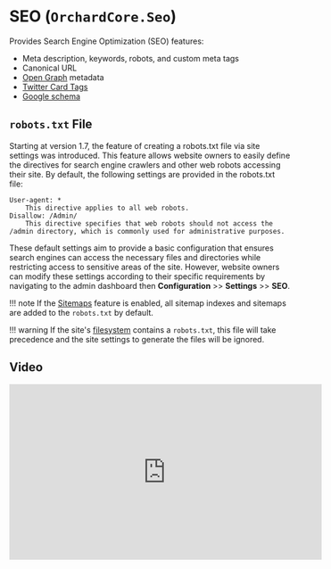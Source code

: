 # SEO (`OrchardCore.Seo`)

Provides Search Engine Optimization (SEO) features:

- Meta description, keywords, robots, and custom meta tags
- Canonical URL
- [Open Graph](https://ogp.me/) metadata
- [Twitter Card Tags](https://developer.twitter.com/en/docs/twitter-for-websites/cards/overview/markup)
- [Google schema](https://developers.google.com/search/docs/advanced/structured-data/intro-structured-data)

## `robots.txt` File
Starting at version 1.7, the feature of creating a robots.txt file via site settings was introduced. This feature allows website owners to easily define the directives for search engine crawlers and other web robots accessing their site. By default, the following settings are provided in the robots.txt file:

    User-agent: *
        This directive applies to all web robots.
    Disallow: /Admin/
        This directive specifies that web robots should not access the /admin directory, which is commonly used for administrative purposes.

These default settings aim to provide a basic configuration that ensures search engines can access the necessary files and directories while restricting access to sensitive areas of the site. However, website owners can modify these settings according to their specific requirements by navigating to the admin dashboard then **Configuration** >> **Settings** >> **SEO**.

!!! note
    If the [Sitemaps](../Sitemaps) feature is enabled, all sitemap indexes and sitemaps are added to the `robots.txt` by default. 

!!! warning
    If the site's [filesystem](../Tenants/#static-file-provider-feature) contains a `robots.txt`, this file will take precedence and the site settings to generate the files will be ignored.

## Video

<iframe width="560" height="315" src="https://www.youtube-nocookie.com/embed/bDf96bg-mBU" title="YouTube video player" frameborder="0" allow="accelerometer; autoplay; clipboard-write; encrypted-media; gyroscope; picture-in-picture" allowfullscreen></iframe>
